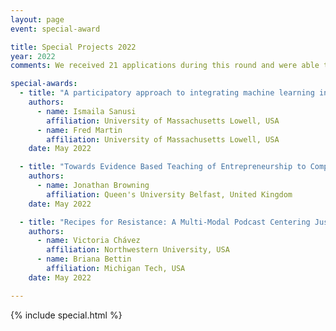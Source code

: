 ```yaml
---
layout: page
event: special-award

title: Special Projects 2022
year: 2022
comments: We received 21 applications during this round and were able to fund three of them, with an acceptance rate of 14%. 

special-awards:
  - title: "A participatory approach to integrating machine learning into core subjects: Evidence from in-service teachers"
    authors:
      - name: Ismaila Sanusi
        affiliation: University of Massachusetts Lowell, USA
      - name: Fred Martin
        affiliation: University of Massachusetts Lowell, USA
    date: May 2022

  - title: "Towards Evidence Based Teaching of Entrepreneurship to Computer Science Students"
    authors:
      - name: Jonathan Browning
        affiliation: Queen's University Belfast, United Kingdom
    date: May 2022

  - title: "Recipes for Resistance: A Multi-Modal Podcast Centering Justice, Joy, and Healing"
    authors:
      - name: Victoria Chávez
        affiliation: Northwestern University, USA
      - name: Briana Bettin
        affiliation: Michigan Tech, USA
    date: May 2022

---
```


{% include special.html %}
